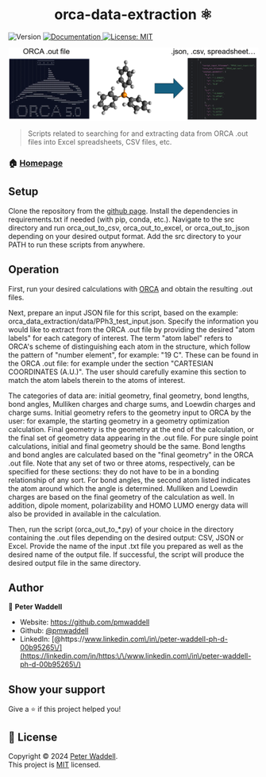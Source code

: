 <h1 align="center">orca-data-extraction ⚛️</h1>
<p>
  <img alt="Version" src="https://img.shields.io/badge/version-0.1.0-blue.svg?cacheSeconds=2592000" />
  <a href="https://readthedocs.org/projects/orca-data-extraction/" target="_blank">
    <img alt="Documentation" src="https://img.shields.io/badge/documentation-yes-brightgreen.svg" />
  </a>
  <a href="https://www.mit.edu/~amini/LICENSE.md" target="_blank">
    <img alt="License: MIT" src="https://img.shields.io/badge/License-MIT-yellow.svg" />
  </a>
</p>

![logo](logo.PNG)

> Scripts related to searching for and extracting data from ORCA .out files into Excel spreadsheets, CSV files, etc.

### 🏠 [Homepage](https://github.com/pmwaddell/orca-data-extraction)

## Setup

Clone the repository from the [github page](https://github.com/pmwaddell/orca-data-extraction). Install the dependencies
in requirements.txt if needed (with pip, conda, etc.). Navigate to the src directory and run orca_out_to_csv, 
orca_out_to_excel, or orca_out_to_json depending on your desired output format. Add the src directory to your PATH to 
run these scripts from anywhere.

## Operation

First, run your desired calculations with [ORCA](https://www.kofo.mpg.de/en/research/services/orca) and obtain the 
resulting .out files. 

Next, prepare an input JSON file for this script, based on the example: orca_data_extraction/data/PPh3_test_input.json. 
Specify the information you would like to extract from the ORCA .out file by providing the desired "atom labels" for 
each category of interest. The term "atom label" refers to ORCA's scheme of distinguishing each atom in the structure, 
which follow the pattern of "number element", for example: "19 C". These can be found in the ORCA .out file: for 
example under the section "CARTESIAN COORDINATES (A.U.)". The user should carefully examine this section to match the 
atom labels therein to the atoms of interest.

The categories of data are: initial geometry, final geometry, bond lengths, bond angles, Mulliken charges and charge 
sums, and Loewdin charges and charge sums. Initial geometry refers to the geometry input to ORCA by the user: for 
example, the starting geometry in a geometry optimization calculation. Final geometry is the geometry at the end of the 
calculation, or the final set of geometry data appearing in the .out file. For pure single point calculations, initial 
and final geometry should be the same. Bond lengths and bond angles are calculated based on the "final geometry" in the 
ORCA .out file. Note that any set of two or three atoms, respectively, can be specified for these sections: they do not 
have to be in a bonding relationship of any sort. For bond angles, the second atom listed indicates the atom around 
which the angle is determined. Mulliken and Loewdin charges are based on the final geometry of the calculation as well. 
In addition, dipole moment, polarizability and HOMO LUMO energy data will also be provided in available in the 
calculation.

Then, run the script (orca_out_to_*.py) of your choice in the directory containing the .out files depending on the 
desired output: CSV, JSON or Excel. Provide the name of the input .txt file you prepared as well as the desired name 
of the output file. If successful, the script will produce the desired output file in the same directory.

## Author

👤 **Peter Waddell**

* Website: https://github.com/pmwaddell
* Github: [@pmwaddell](https://github.com/pmwaddell)
* LinkedIn: [@https:\/\/www.linkedin.com\/in\/peter-waddell-ph-d-00b95265\/](https://linkedin.com/in/https:\/\/www.linkedin.com\/in\/peter-waddell-ph-d-00b95265\/)

## Show your support

Give a ⭐️ if this project helped you!

## 📝 License

Copyright © 2024 [Peter Waddell](https://github.com/pmwaddell).<br />
This project is [MIT](https://www.mit.edu/~amini/LICENSE.md) licensed.
